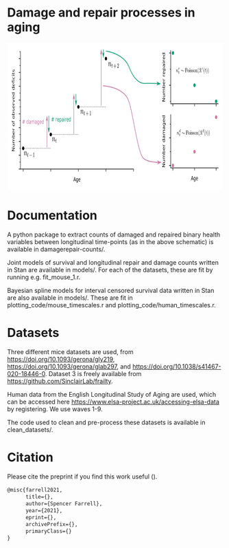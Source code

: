 # Damage and repair processes in aging


<p align="center"> 
<img src="diagrams/transitions_schematic_combined.png" width="799" height="343">
</p>

# Documentation
A python package to extract counts of damaged and repaired binary health variables between longitudinal time-points (as in the above schematic) is available in damagerepair-counts/.

Joint models of survival and longitudinal repair and damage counts written in Stan are available in models/. For each of the datasets, these are fit by running e.g. fit_mouse_1.r.

Bayesian spline models for interval censored survival data written in Stan are also available in models/. These are fit in plotting_code/mouse_timescales.r and plotting_code/human_timescales.r.

# Datasets
Three different mice datasets are used, from https://doi.org/10.1093/gerona/gly219, https://doi.org/10.1093/gerona/glab297, and https://doi.org/10.1038/s41467-020-18446-0. Dataset 3 is freely available from https://github.com/SinclairLab/frailty.

Human data from the English Longitudinal Study of Aging are used, which can be accessed here https://www.elsa-project.ac.uk/accessing-elsa-data by registering. We use waves 1-9.

The code used to clean and pre-process these datasets is available in clean_datasets/.

# Citation
Please cite the preprint if you find this work useful ().
```
@misc{farrell2021,
      title={}, 
      author={Spencer Farrell},
      year={2021},
      eprint={},
      archivePrefix={},
      primaryClass={}
}
```